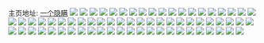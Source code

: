 主页地址: [一个隐瞒](https://weibo.com/u/2317726537) 
![](https://wx4.sinaimg.cn/mw2000/8a25b349ly1fv5ywa555rj20rs66ke84.jpg) 
![](https://wx4.sinaimg.cn/mw2000/8a25b349ly1fuwtnzzmvkj21c01c01ky.jpg) 
![](https://wx4.sinaimg.cn/mw2000/8a25b349ly1fuwto9jbp5j22o02o0npi.jpg) 
![](https://wx4.sinaimg.cn/mw2000/8a25b349ly1fuwtoerfvcj22o02o0u0z.jpg) 
![](https://wx4.sinaimg.cn/mw2000/8a25b349ly1fuwtopo4txj22o02o0e84.jpg) 
![](https://wx4.sinaimg.cn/mw2000/8a25b349ly1fuwtog3o2ej20dc0dcwha.jpg) 
![](https://wx4.sinaimg.cn/mw2000/8a25b349ly1fuwtojadrbj20xc18gavx.jpg) 
![](https://wx4.sinaimg.cn/mw2000/8a25b349ly1fuak6vp4cgj21o01o0e85.jpg) 
![](https://wx4.sinaimg.cn/mw2000/8a25b349ly1fuak6x13kxj21o01o0u10.jpg) 
![](https://wx4.sinaimg.cn/mw2000/8a25b349ly1fu4z2ak6hmj20hq0bnt9c.jpg) 
![](https://wx4.sinaimg.cn/mw2000/8a25b349ly1fu4z2arvlfj20jx0bpmy8.jpg) 
![](https://wx4.sinaimg.cn/mw2000/8a25b349ly1ft8jisizrxj20zk0qo0zm.jpg) 
![](https://wx4.sinaimg.cn/mw2000/8a25b349ly1ft18g4jdlrj21400u0ner.jpg) 
![](https://wx4.sinaimg.cn/mw2000/8a25b349ly1fu51vbyqsaj21i01i0qv5.jpg) 
![](https://wx4.sinaimg.cn/mw2000/8a25b349ly1fu51v8s3jvj20xc15hjz6.jpg) 
![](https://wx4.sinaimg.cn/mw2000/8a25b349ly1fu51v9ef5jj20xc16kdon.jpg) 
![](https://wx4.sinaimg.cn/mw2000/8a25b349ly1fu51va83f9j20xc15t46o.jpg) 
![](https://wx4.sinaimg.cn/mw2000/8a25b349ly1fu51vale7zj20xc15x0za.jpg) 
![](https://wx4.sinaimg.cn/mw2000/8a25b349ly1fu51vb48dxj20xc16mwsh.jpg) 
![](https://wx4.sinaimg.cn/mw2000/8a25b349ly1fs0a1c7oafj20xc18gb0u.jpg) 
![](https://wx4.sinaimg.cn/mw2000/8a25b349ly1fs0a2knmvzj20rs2dfu0x.jpg) 
![](https://wx4.sinaimg.cn/mw2000/8a25b349ly1fs0a2oe9q4j20xc18gatv.jpg) 
![](https://wx4.sinaimg.cn/mw2000/8a25b349ly1fs0a2r82lsj20rs1jkqtg.jpg) 
![](https://wx4.sinaimg.cn/mw2000/8a25b349ly1fs0a2uksvtj215o15ox6k.jpg) 
![](https://wx4.sinaimg.cn/mw2000/8a25b349ly1fs0a34ovckj20rs3loqv6.jpg) 
![](https://wx4.sinaimg.cn/mw2000/8a25b349ly1fs0a3hlvaxj20rs4dre83.jpg) 
![](https://wx4.sinaimg.cn/mw2000/8a25b349ly1fs0a3wm4lpj20rs4k6npf.jpg) 
![](https://wx4.sinaimg.cn/mw2000/8a25b349ly1fs0a4ae67bj20rs334npd.jpg) 
![](https://wx4.sinaimg.cn/mw2000/8a25b349ly1frrad7u4zkj20xc18ghdt.jpg) 
![](https://wx4.sinaimg.cn/mw2000/8a25b349ly1frradezx64j21o01osu0z.jpg) 
![](https://wx4.sinaimg.cn/mw2000/8a25b349ly1frradll24xj21o017lb2b.jpg) 
![](https://wx4.sinaimg.cn/mw2000/8a25b349ly1fu5epowgosj20qo0qo7g2.jpg) 
![](https://wx4.sinaimg.cn/mw2000/8a25b349ly1fu5fjhv8iqj21o01o0b2a.jpg) 
![](https://wx4.sinaimg.cn/mw2000/8a25b349ly1fu5fjj12bjj22o02o0u0x.jpg) 
![](https://wx4.sinaimg.cn/mw2000/8a25b349ly1fu5fjqjcpuj21o01er4qp.jpg) 
![](https://wx4.sinaimg.cn/mw2000/8a25b349ly1fu5fjp4zkzj21o01o04qq.jpg) 
![](https://wx4.sinaimg.cn/mw2000/8a25b349ly1fu5fjlv4gtj21o01o0x6p.jpg) 
![](https://wx4.sinaimg.cn/mw2000/8a25b349ly1fu5fjrldtuj21o01o0kjm.jpg) 
![](https://wx4.sinaimg.cn/mw2000/8a25b349ly1fu5fjnz163j22o02o0npg.jpg) 
![](https://wx4.sinaimg.cn/mw2000/8a25b349ly1fu5fjsly5wj21o01o04p2.jpg) 
![](https://wx4.sinaimg.cn/mw2000/8a25b349ly1fu5fjpvo49j21o01o0hdt.jpg) 
![](https://wx4.sinaimg.cn/mw2000/8a25b349ly1fr2wny0pq8j21o01o0kjm.jpg) 
![](https://wx4.sinaimg.cn/mw2000/8a25b349ly1fr2wnyvthkj20u0140tke.jpg) 
![](https://wx4.sinaimg.cn/mw2000/8a25b349ly1fr2wo05u3uj21o0140b29.jpg) 
![](https://wx4.sinaimg.cn/mw2000/8a25b349ly1fr2wo190wlj21nz10ck9y.jpg) 
![](https://wx4.sinaimg.cn/mw2000/8a25b349ly1fr2wo3f8z8j22o02o07wj.jpg) 
![](https://wx4.sinaimg.cn/mw2000/8a25b349ly1fr2wo575duj20xc18gqrk.jpg) 
![](https://wx4.sinaimg.cn/mw2000/8a25b349ly1fr1vtfmdflj21o0151kjm.jpg) 
![](https://wx4.sinaimg.cn/mw2000/8a25b349ly1fr1vtgk47mj20rs1jk7wh.jpg) 
![](https://wx4.sinaimg.cn/mw2000/8a25b349ly1fr1vthk0htj20rs1jku04.jpg) 
![](https://wx4.sinaimg.cn/mw2000/8a25b349ly1fr1vtjnrjjj21o01o0kjm.jpg) 
![](https://wx4.sinaimg.cn/mw2000/8a25b349ly1fr1vtlrgrvj22o02o0hdu.jpg) 
![](https://wx4.sinaimg.cn/mw2000/8a25b349ly1fu5fmuxs0lj20qo0qoq7r.jpg) 
![](https://wx4.sinaimg.cn/mw2000/8a25b349ly1fr1vtp3oe2j20rs5egx6s.jpg) 
![](https://wx4.sinaimg.cn/mw2000/8a25b349ly1fr1vtqrubgj21400u0jtv.jpg) 
![](https://wx4.sinaimg.cn/mw2000/8a25b349ly1fr1vtrhljfj20u00u0n2y.jpg) 
![](https://wx4.sinaimg.cn/mw2000/8a25b349ly1fq66xqx59nj20j60y375n.jpg) 
![](https://wx4.sinaimg.cn/mw2000/8a25b349ly1fq0y80tveqj21o01o0npd.jpg) 
![](https://wx4.sinaimg.cn/mw2000/8a25b349ly1fpsq3farikj21m61m67wi.jpg) 
![](https://wx4.sinaimg.cn/mw2000/8a25b349ly1fpsq3igq3gj20zk0zkx19.jpg) 
![](https://wx4.sinaimg.cn/mw2000/8a25b349ly1fpsq3o03hnj21o01o04qq.jpg) 
![](https://wx4.sinaimg.cn/mw2000/8a25b349ly1fpsq3tdjh1j20rs1k0kjl.jpg) 
![](https://wx4.sinaimg.cn/mw2000/8a25b349ly1fpsq3z2aetj21o01o0qv5.jpg) 
![](https://wx4.sinaimg.cn/mw2000/8a25b349ly1fpsq42oc0aj20rs1dl4qp.jpg) 
![](https://wx4.sinaimg.cn/mw2000/8a25b349ly1fpsq4cb2t8j21o01o0qv6.jpg) 
![](https://wx4.sinaimg.cn/mw2000/8a25b349ly1fpsq4hojvhj21o01o0npd.jpg) 
![](https://wx4.sinaimg.cn/mw2000/8a25b349ly1fpsq4q5dqsj21o01o0qv6.jpg) 
![](https://wx4.sinaimg.cn/mw2000/8a25b349ly1fu75x00nubj20qo0qodj4.jpg) 
